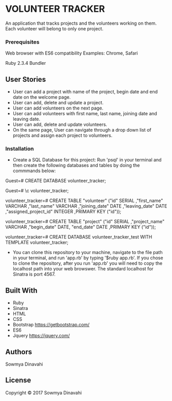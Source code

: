 # VOLUNTEER TRACKER

 An application that tracks projects and the volunteers working on them. Each volunteer will belong to only one project.

### Prerequisites

Web browser with ES6 compatibility
Examples: Chrome, Safari

Ruby 2.3.4
Bundler

## User Stories

* User can add a project with name of the project, begin date and end date on the welcome page.
* User can add, delete and update a project.
* User can add volunteers on the next page.
* User can add volunteers with first name, last name, joining date and leaving date.
* User can add, delete and update volunteers.
* On the same page, User can navigate through a drop down list of projects and assign each project to volunteers.

### Installation
* Create a SQL Database for this project: Run 'psql' in your terminal and then create the following databases and tables by doing the commmands below:

Guest=# CREATE DATABASE volunteer_tracker;

Guest=# \c volunteer_tracker;

volunteer_tracker=# CREATE TABLE "volunteer" ("id"  SERIAL ,"first_name" VARCHAR ,"last_name" VARCHAR ,"joining_date" DATE ,"leaving_date" DATE ,"assigned_project_id" INTEGER ,PRIMARY KEY ("id"));

volunteer_tracker=# CREATE TABLE "project" ("id"  SERIAL ,"project_name" VARCHAR ,"begin_date" DATE,
"end_date" DATE ,PRIMARY KEY ("id"));

volunteer_tracker=# CREATE DATABASE volunteer_tracker_test WITH TEMPLATE volunteer_tracker;

* You can clone this repository to your machine, navigate to the file path in your terminal, and run 'app.rb' by typing '$ruby app.rb'. If you chose to clone the repository, after you run 'app.rb' you will need to copy the localhost path into your web browswer. The standard localhost for Sinatra is port 4567.

## Built With

* Ruby
* Sinatra
* HTML
* CSS
* Bootstrap https://getbootstrap.com/
* ES6
* Jquery https://jquery.com/



## Authors

Sowmya Dinavahi

## License

Copyright © 2017 Sowmya Dinavahi
